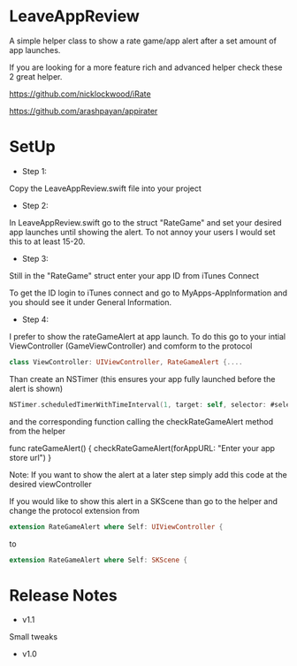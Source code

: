 # LeaveAppReview

A simple helper class to show a rate game/app alert after a set amount of app launches.

If you are looking for a more feature rich and advanced helper check these 2 great helper.

https://github.com/nicklockwood/iRate

https://github.com/arashpayan/appirater

# SetUp

- Step 1:

Copy the LeaveAppReview.swift file into your project

- Step 2:

In LeaveAppReview.swift go to the struct "RateGame" and set your desired app launches until showing the alert.
To not annoy your users I would set this to at least 15-20.

- Step 3:

Still in the "RateGame" struct enter your app ID from iTunes Connect

To get the ID login to iTunes connect and go to MyApps-AppInformation and you should see it under General Information.

- Step 4:

I prefer to show the rateGameAlert at app launch. To do this go to your intial ViewController (GameViewController) and comform to the protocol

```swift
class ViewController: UIViewController, RateGameAlert {....
```

Than create an NSTimer (this ensures your app fully launched before the alert is shown)

```swift
NSTimer.scheduledTimerWithTimeInterval(1, target: self, selector: #selector(rateGameAlert), userInfo: nil, repeats: false)
```

and the corresponding function calling the checkRateGameAlert method from the helper

func rateGameAlert() {
    checkRateGameAlert(forAppURL: "Enter your app store url")
}


Note: 
If you want to show the alert at a later step simply add this code at the desired viewController

If you would like to show this alert in a SKScene than go to the helper and change the protocol extension from
```swift
extension RateGameAlert where Self: UIViewController {
```

to 
```swift
extension RateGameAlert where Self: SKScene {
```

# Release Notes

- v1.1

Small tweaks

- v1.0
